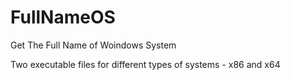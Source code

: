 # FullNameOS
 Get The Full Name of Woindows System
 
 Two executable files for different types of systems - x86 and x64 
